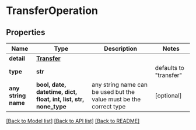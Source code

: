 # TransferOperation


## Properties
Name | Type | Description | Notes
------------ | ------------- | ------------- | -------------
**detail** | [**Transfer**](Transfer.md) |  | 
**type** | **str** |  | defaults to "transfer"
**any string name** | **bool, date, datetime, dict, float, int, list, str, none_type** | any string name can be used but the value must be the correct type | [optional]

[[Back to Model list]](../README.md#documentation-for-models) [[Back to API list]](../README.md#documentation-for-api-endpoints) [[Back to README]](../README.md)


